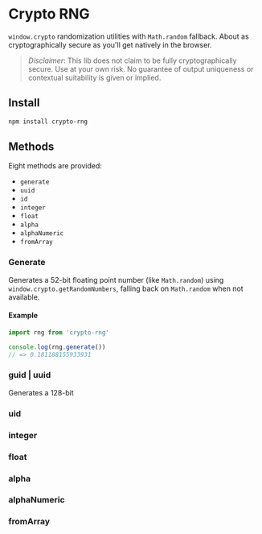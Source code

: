 # Crypto RNG

`window.crypto` randomization utilities with `Math.random` fallback. About as cryptographically secure as you'll get natively in the browser.

> _Disclaimer_: This lib does not claim to be fully cryptographically secure. Use at your own risk. No guarantee of output uniqueness or contextual suitability is given or implied.

## Install

```bash
npm install crypto-rng
```

## Methods

Eight methods are provided:

- `generate`
- `uuid`
- `id`
- `integer`
- `float`
- `alpha`
- `alphaNumeric`
- `fromArray`

### Generate

Generates a 52-bit floating point number (like `Math.random`) using `window.crypto.getRandomNumbers`, falling back on `Math.random` when not available.

#### Example

```javascript
import rng from 'crypto-rng'

console.log(rng.generate())
// => 0.181188155933931
```

### guid | uuid

Generates a 128-bit 

### uid

### integer

### float

### alpha

### alphaNumeric

### fromArray

